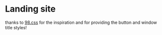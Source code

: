 # Landing site

thanks to [98.css](https://vigneshwax.github.io/PC/) for the inspiration and for providing the button and window title styles!
